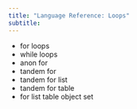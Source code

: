 ```yaml
---
title: "Language Reference: Loops"
subtitle:
---
```


- for loops
- while loops
- anon for
- tandem for
- tandem for list
- tandem for table
- for list table object set

